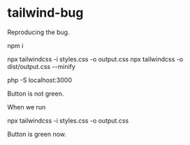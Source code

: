 # tailwind-bug

Reproducing the bug.

npm i

npx tailwindcss -i styles.css -o output.css
npx tailwindcss -o dist/output.css --minify

php -S localhost:3000

Button is not green.

When we run

npx tailwindcss -i styles.css -o output.css

Button is green now.
